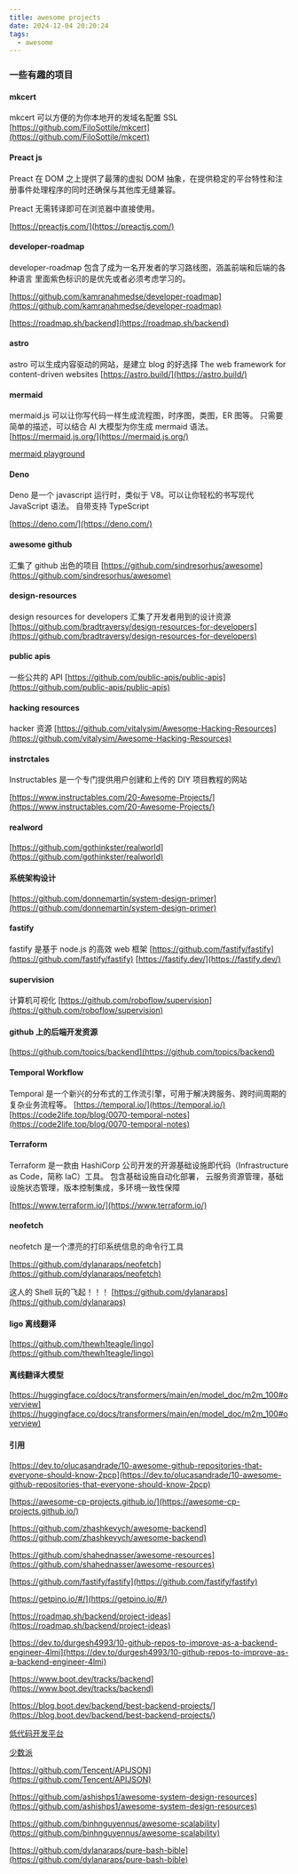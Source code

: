 ```yaml
---
title: awesome projects
date: 2024-12-04 20:20:24
tags:
  - awesome
---
```


### 一些有趣的项目

#### mkcert

mkcert 可以方便的为你本地开的发域名配置 SSL
[https://github.com/FiloSottile/mkcert](https://github.com/FiloSottile/mkcert)

#### Preact js

Preact 在 DOM 之上提供了最薄的虚拟 DOM 抽象，在提供稳定的平台特性和注册事件处理程序的同时还确保与其他库无缝兼容。

Preact 无需转译即可在浏览器中直接使用。

[https://preactjs.com/](https://preactjs.com/)

#### developer-roadmap

developer-roadmap 包含了成为一名开发者的学习路线图，涵盖前端和后端的各种语言
里面紫色标识的是优先或者必须考虑学习的。

[https://github.com/kamranahmedse/developer-roadmap](https://github.com/kamranahmedse/developer-roadmap)

[https://roadmap.sh/backend](https://roadmap.sh/backend)

#### astro

astro 可以生成内容驱动的网站，是建立 blog 的好选择
The web framework for content-driven websites
[https://astro.build/](https://astro.build/)

#### mermaid

mermaid.js 可以让你写代码一样生成流程图，时序图，类图，ER 图等。
只需要简单的描述，可以结合 AI 大模型为你生成 mermaid 语法。
[https://mermaid.js.org/](https://mermaid.js.org/)

[mermaid playground](https://www.mermaidchart.com/play)

#### Deno

Deno 是一个 javascript 运行时，类似于 V8。可以让你轻松的书写现代 JavaScript 语法。
自带支持 TypeScript

[https://deno.com/](https://deno.com/)

#### awesome github

汇集了 github 出色的项目
[https://github.com/sindresorhus/awesome](https://github.com/sindresorhus/awesome)

#### design-resources

design resources for developers 汇集了开发者用到的设计资源
[https://github.com/bradtraversy/design-resources-for-developers](https://github.com/bradtraversy/design-resources-for-developers)

#### public apis

一些公共的 API
[https://github.com/public-apis/public-apis](https://github.com/public-apis/public-apis)

#### hacking resources

hacker 资源
[https://github.com/vitalysim/Awesome-Hacking-Resources](https://github.com/vitalysim/Awesome-Hacking-Resources)

#### instrctales

Instructables 是一个专门提供用户创建和上传的 DIY 项目教程的网站

[https://www.instructables.com/20-Awesome-Projects/](https://www.instructables.com/20-Awesome-Projects/)

#### realword

[https://github.com/gothinkster/realworld](https://github.com/gothinkster/realworld)

#### 系统架构设计

[https://github.com/donnemartin/system-design-primer](https://github.com/donnemartin/system-design-primer)

#### fastify

fastify 是基于 node.js 的高效 web 框架
[https://github.com/fastify/fastify](https://github.com/fastify/fastify)
[https://fastify.dev/](https://fastify.dev/)

#### supervision

计算机可视化
[https://github.com/roboflow/supervision](https://github.com/roboflow/supervision)

#### github 上的后端开发资源

[https://github.com/topics/backend](https://github.com/topics/backend)

#### Temporal Workflow

Temporal 是一个新兴的分布式的工作流引擎，可用于解决跨服务、跨时间周期的复杂业务流程等。
[https://temporal.io/](https://temporal.io/)
[https://code2life.top/blog/0070-temporal-notes](https://code2life.top/blog/0070-temporal-notes)

#### Terraform

Terraform 是一款由 HashiCorp 公司开发的开源基础设施即代码（Infrastructure as Code，简称 IaC）工具。
包含基础设施自动化部署， 云服务资源管理，基础设施状态管理，版本控制集成，多环境一致性保障

[https://www.terraform.io/](https://www.terraform.io/)

#### neofetch

neofetch 是一个漂亮的打印系统信息的命令行工具

[https://github.com/dylanaraps/neofetch](https://github.com/dylanaraps/neofetch)

这人的 Shell 玩的飞起！！！
[https://github.com/dylanaraps](https://github.com/dylanaraps)

#### ligo 离线翻译

[https://github.com/thewh1teagle/lingo](https://github.com/thewh1teagle/lingo)

#### 离线翻译大模型

[https://huggingface.co/docs/transformers/main/en/model_doc/m2m_100#overview](https://huggingface.co/docs/transformers/main/en/model_doc/m2m_100#overview)

#### 引用

[https://dev.to/olucasandrade/10-awesome-github-repositories-that-everyone-should-know-2pcp](https://dev.to/olucasandrade/10-awesome-github-repositories-that-everyone-should-know-2pcp)

[https://awesome-cp-projects.github.io/](https://awesome-cp-projects.github.io/)

[https://github.com/zhashkevych/awesome-backend](https://github.com/zhashkevych/awesome-backend)

[https://github.com/shahednasser/awesome-resources](https://github.com/shahednasser/awesome-resources)

[https://github.com/fastify/fastify](https://github.com/fastify/fastify)

[https://getpino.io/#/](https://getpino.io/#/)

[https://roadmap.sh/backend/project-ideas](https://roadmap.sh/backend/project-ideas)

[https://dev.to/durgesh4993/10-github-repos-to-improve-as-a-backend-engineer-4lmi](https://dev.to/durgesh4993/10-github-repos-to-improve-as-a-backend-engineer-4lmi)

[https://www.boot.dev/tracks/backend](https://www.boot.dev/tracks/backend)

[https://blog.boot.dev/backend/best-backend-projects/](https://blog.boot.dev/backend/best-backend-projects/)

[低代码开发平台](https://www.nocobase.com/cn)

[少数派](https://sspai.com/)

[https://github.com/Tencent/APIJSON](https://github.com/Tencent/APIJSON)

[https://github.com/ashishps1/awesome-system-design-resources](https://github.com/ashishps1/awesome-system-design-resources)

[https://github.com/binhnguyennus/awesome-scalability](https://github.com/binhnguyennus/awesome-scalability)

[https://github.com/dylanaraps/pure-bash-bible](https://github.com/dylanaraps/pure-bash-bible)
